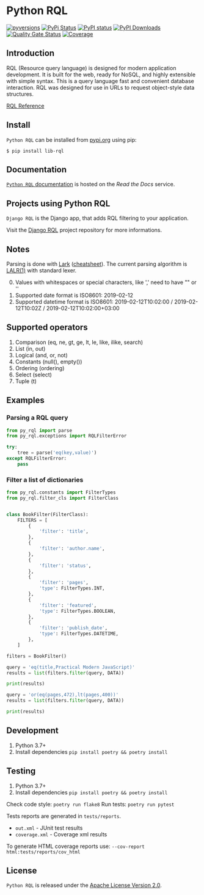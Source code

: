# Python RQL


[![pyversions](https://img.shields.io/pypi/pyversions/lib-rql.svg)](https://pypi.org/project/lib-rql/)
[![PyPi Status](https://img.shields.io/pypi/v/lib-rql.svg)](https://pypi.org/project/lib-rql/)
[![PyPI status](https://img.shields.io/pypi/status/lib-rql.svg)](https://pypi.org/project/lib-rql/)
[![PyPI Downloads](https://img.shields.io/pypi/dm/lib-rql)](https://pypi.org/project/lib-rql/)
[![Quality Gate Status](https://sonarcloud.io/api/project_badges/measure?project=lib-rql&metric=alert_status)](https://sonarcloud.io/summary/new_code?id=lib-rql)
[![Coverage](https://sonarcloud.io/api/project_badges/measure?project=lib-rql&metric=coverage)](https://sonarcloud.io/summary/new_code?id=lib-rql)



## Introduction

RQL (Resource query language) is designed for modern application development. It is built for the web, ready for NoSQL, and highly extensible with simple syntax.
This is a query language fast and convenient database interaction. RQL was designed for use in URLs to request object-style data structures.

[RQL Reference](https://connect.cloudblue.com/community/api/rql/)

## Install

`Python RQL` can be installed from [pypi.org](https://pypi.org/project/lib-rql/) using pip:

```
$ pip install lib-rql
```

## Documentation

[`Python RQL` documentation](https://lib-rql.readthedocs.io/en/latest/) is hosted on the _Read the Docs_ service.


## Projects using Python RQL

`Django RQL` is the Django app, that adds RQL filtering to your application.

Visit the [Django RQL](https://github.com/cloudblue/django-rql) project repository for more informations.


## Notes

Parsing is done with [Lark](https://github.com/lark-parser/lark) ([cheatsheet](https://lark-parser.readthedocs.io/en/latest/lark_cheatsheet.pdf)).
The current parsing algorithm is [LALR(1)](https://www.wikiwand.com/en/LALR_parser) with standard lexer.

0. Values with whitespaces or special characters, like ',' need to have "" or ''
1. Supported date format is ISO8601: 2019-02-12
2. Supported datetime format is ISO8601: 2019-02-12T10:02:00 / 2019-02-12T10:02Z / 2019-02-12T10:02:00+03:00


## Supported operators

1. Comparison (eq, ne, gt, ge, lt, le, like, ilike, search)
2. List (in, out)
3. Logical (and, or, not)
4. Constants (null(), empty())
5. Ordering (ordering)
6. Select (select)
7. Tuple (t)


## Examples

### Parsing a RQL query


```python
from py_rql import parse
from py_rql.exceptions import RQLFilterError

try:
    tree = parse('eq(key,value)')
except RQLFilterError:
    pass
```


### Filter a list of dictionaries

```python
from py_rql.constants import FilterTypes
from py_rql.filter_cls import FilterClass


class BookFilter(FilterClass):
    FILTERS = [
        {
            'filter': 'title',
        },
        {
            'filter': 'author.name',
        },
        {
            'filter': 'status',
        },
        {
            'filter': 'pages',
            'type': FilterTypes.INT,
        },
        {
            'filter': 'featured',
            'type': FilterTypes.BOOLEAN,
        },
        {
            'filter': 'publish_date',
            'type': FilterTypes.DATETIME,
        },
    ]

filters = BookFilter()

query = 'eq(title,Practical Modern JavaScript)'
results = list(filters.filter(query, DATA))

print(results)

query = 'or(eq(pages,472),lt(pages,400))'
results = list(filters.filter(query, DATA))

print(results)
```


## Development


1. Python 3.7+
0. Install dependencies `pip install poetry && poetry install`

## Testing

1. Python 3.7+
0. Install dependencies `pip install poetry && poetry install`

Check code style: `poetry run flake8`
Run tests: `poetry run pytest`

Tests reports are generated in `tests/reports`.
* `out.xml` - JUnit test results
* `coverage.xml` - Coverage xml results

To generate HTML coverage reports use:
`--cov-report html:tests/reports/cov_html`

## License

`Python RQL` is released under the [Apache License Version 2.0](https://www.apache.org/licenses/LICENSE-2.0).
